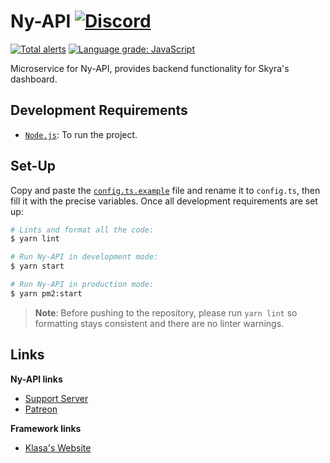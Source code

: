 # Ny-API [![Discord](https://discordapp.com/api/guilds/254360814063058944/embed.png)](https://skyra.pw/join)

[![Total alerts](https://img.shields.io/lgtm/alerts/g/kyranet/Ny-API.svg?logo=lgtm&logoWidth=18)](https://lgtm.com/projects/g/kyranet/Ny-API/alerts/)
[![Language grade: JavaScript](https://img.shields.io/lgtm/grade/javascript/g/kyranet/Ny-API.svg?logo=lgtm&logoWidth=18)](https://lgtm.com/projects/g/kyranet/Ny-API/context:javascript)

Microservice for Ny-API, provides backend functionality for Skyra's dashboard.

## Development Requirements

- [`Node.js`]: To run the project.

[`Node.js`]: https://nodejs.org/en/download/current/

## Set-Up

Copy and paste the [`config.ts.example`] file and rename it to `config.ts`, then fill it with the precise variables.
Once all development requirements are set up:

```bash
# Lints and format all the code:
$ yarn lint

# Run Ny-API in development mode:
$ yarn start

# Run Ny-API in production mode:
$ yarn pm2:start
```

> **Note**: Before pushing to the repository, please run `yarn lint` so formatting stays consistent and there are no
linter warnings.

[`config.ts.example`]: /config.ts.example

## Links

**Ny-API links**

- [Support Server](https://skyra.pw/join)
- [Patreon](https://www.patreon.com/kyranet)

**Framework links**

- [Klasa's Website](https://klasa.js.org)
